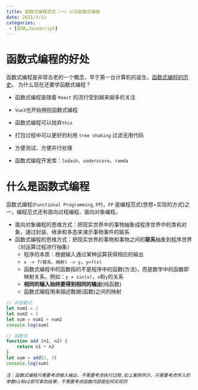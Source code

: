 ```yaml
---
title: 函数式编程范式（一）认识函数式编程
date: 2021/3/13
categories:
 - [前端,JavaScript]
---
```


# 函数式编程的好处

函数式编程是非常古老的一个概念，早于第一台计算机的诞生，[函数式编程的历史](https://zhuanlan.zhihu.com/p/24648375?refer=marisa)。 为什么现在还要学函数式编程？

- 函数式编程是随着 `React` 的流行受到越来越多的关注
- `Vue3`也开始拥抱函数式编程

- 函数式编程可以抛弃`this`
- 打包过程中可以更好的利用 `tree shaking` 过滤无用代码
- 方便测试、方便并行处理
- 函数式编程开发库：`lodash`、`underscore`、`ramda`

# 什么是函数式编程

函数式编程(`Functional Programming`, `FP`)，`FP` 是编程范式(思想+实现的方式)之一，编程范式还有面向过程编程、面向对象编程。

- 面向对象编程的思维方式：把现实世界中的事物抽象成程序世界中的类和对象，通过封装、继承和多态来演示事物事件的联系
- 函数式编程的思维方式：把现实世界的事物和事物之间的**联系**抽象到程序世界（对运算过程进行抽象）
  - 程序的本质：根据输入通过某种运算获得相应的输出
  - `x -> f(联系、映射) -> y`，`y=f(x)`
  - 函数式编程中的函数指的不是程序中的函数(方法)，而是数学中的函数即映射关系，例如：`y = sin(x)`，`x`和`y`的关系
  - **相同的输入始终要得到相同的输出**(纯函数)
  - 函数式编程用来描述数据(函数)之间的映射

```js
// 非函数式
let num1 = 2
let num2 = 3
let sum = num1 + num2
console.log(sum)

// 函数式
function add (n1, n2) {
	return n1 + n2
}
let sum = add(2, 3)
console.log(sum)
```

*`注：函数式编程只需要考虑输入输出，不需要考虑执行过程,如上案例所示，只需要考虑传入的参数n1和n2即可拿到结果，不需要考虑函数内部是如何实现的`*
